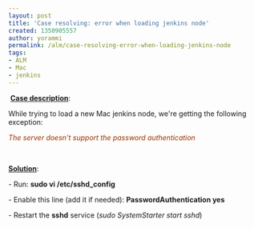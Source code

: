 ```yaml
---
layout: post
title: 'Case resolving: error when loading jenkins node'
created: 1350905557
author: yorammi
permalink: /alm/case-resolving-error-when-loading-jenkins-node
tags:
- ALM
- Mac
- jenkins
---
```

<p>&nbsp;<u><span class="s1"><b>Case description</b></span></u>:</p>
<p class="p1">While trying to load a new Mac jenkins node, we're getting the following exception:</p>
<p class="p2"><span style="color: rgb(153, 51, 0); "><em>The server doesn't support the password authentication</em></span></p>
<p class="p3">&nbsp;</p>
<p class="p1"><u><span class="s1"><b>Solution</b></span></u>:</p>
<p class="p1">- Run: <strong>sudo vi /etc/sshd_config</strong></p>
<p class="p1">- Enable this line (add it if needed):&nbsp;<strong>PasswordAuthentication yes</strong></p>
<p class="p1">- Restart the <strong>sshd</strong> service (<em>sudo SystemStarter start sshd</em>)</p>
<p class="p1">&nbsp;</p>
<p class="p1">&nbsp;</p>
<p class="p1">&nbsp;</p>
<p class="p1">&nbsp;</p>
<p>&nbsp;</p>
